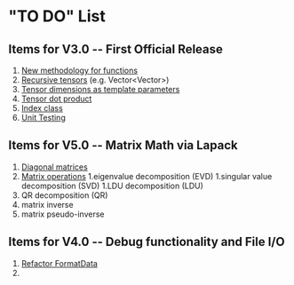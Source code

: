 
# "TO DO" List

## Items for V3.0 -- First Official Release

1. [New methodology for functions](newfunctions.md)
1. [Recursive tensors](recursive.md) (e.g. Vector<Vector<double>>)
1. [Tensor dimensions as template parameters](templatedimensions.md) 
1. [Tensor dot product](dotproduct.md)
1. [Index class](index.md)
1. [Unit Testing](unittesting.md)

## Items for V5.0 -- Matrix Math via Lapack
1. [Diagonal matrices](diagonal.md)
1. [Matrix operations](lapack.md)
  1.eigenvalue decomposition (EVD)
  1.singular value decomposition (SVD)
  1.LDU decomposition (LDU)
  1. QR decomposition (QR)
  1. matrix inverse
  1. matrix pseudo-inverse


## Items for V4.0 -- Debug functionality and File I/O
1. [Refactor FormatData](formatdata.md)
1. 
  
